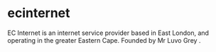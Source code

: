 # ecinternet

EC Internet is an internet service provider based in East London, and operating in the greater Eastern Cape. Founded by Mr Luvo Grey
.
